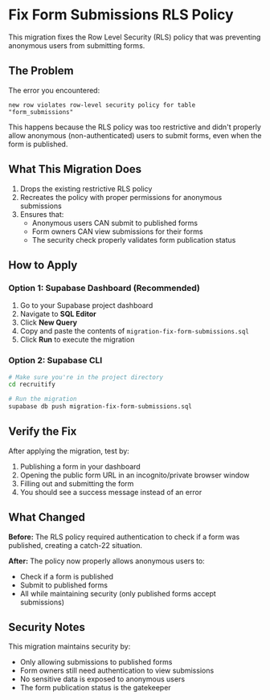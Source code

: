 # Fix Form Submissions RLS Policy

This migration fixes the Row Level Security (RLS) policy that was preventing anonymous users from submitting forms.

## The Problem

The error you encountered:
```
new row violates row-level security policy for table "form_submissions"
```

This happens because the RLS policy was too restrictive and didn't properly allow anonymous (non-authenticated) users to submit forms, even when the form is published.

## What This Migration Does

1. Drops the existing restrictive RLS policy
2. Recreates the policy with proper permissions for anonymous submissions
3. Ensures that:
   - Anonymous users CAN submit to published forms
   - Form owners CAN view submissions for their forms
   - The security check properly validates form publication status

## How to Apply

### Option 1: Supabase Dashboard (Recommended)

1. Go to your Supabase project dashboard
2. Navigate to **SQL Editor**
3. Click **New Query**
4. Copy and paste the contents of `migration-fix-form-submissions.sql`
5. Click **Run** to execute the migration

### Option 2: Supabase CLI

```bash
# Make sure you're in the project directory
cd recruitify

# Run the migration
supabase db push migration-fix-form-submissions.sql
```

## Verify the Fix

After applying the migration, test by:

1. Publishing a form in your dashboard
2. Opening the public form URL in an incognito/private browser window
3. Filling out and submitting the form
4. You should see a success message instead of an error

## What Changed

**Before:** The RLS policy required authentication to check if a form was published, creating a catch-22 situation.

**After:** The policy now properly allows anonymous users to:
- Check if a form is published
- Submit to published forms
- All while maintaining security (only published forms accept submissions)

## Security Notes

This migration maintains security by:
- Only allowing submissions to published forms
- Form owners still need authentication to view submissions
- No sensitive data is exposed to anonymous users
- The form publication status is the gatekeeper
